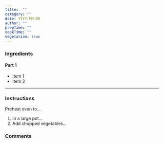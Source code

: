```yaml
---
title:  ""
category: ""
date: YYYY-MM-DD
author: ""
prepTime: ""
cookTime: ""
vegetarian: true
---
```


### Ingredients

#### Part 1

- Item 1
- Item 2

---

### Instructions

Preheat oven to...

1. In a large pot...
2. Add chopped vegetables...


### Comments
